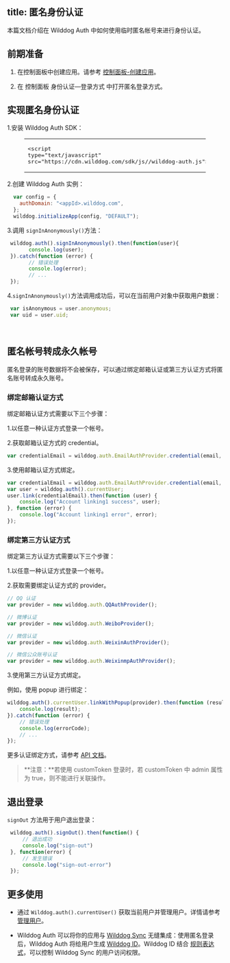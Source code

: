 
title:  匿名身份认证
---

本篇文档介绍在 Wilddog Auth 中如何使用临时匿名帐号来进行身份认证。

## 前期准备

1. 在控制面板中创建应用。请参考 [控制面板-创建应用](/console/creat.html#创建一个野狗应用)。

2. 在 控制面板 身份认证—登录方式 中打开匿名登录方式。

## 实现匿名身份认证

1.安装 Wilddog Auth SDK：
    <figure class="highlight html"><table><tbody><tr><td class="code"><pre><div class="line"><span class="tag">&lt;<span class="name">script</span> <span class="attr">type</span>=<span class="string">&quot;text/javascript&quot;</span> <span class="attr">src</span>=<span class="string">&quot;<span>ht</span>tps://cdn.wilddog.com/sdk/js/<span class="js-version"></span>/wilddog-auth.js&quot;</span>&gt;</span><span class="undefined"></span><span class="tag">&lt;/<span class="name">script</span>&gt;</span></div></pre></td></tr></tbody></table></figure>

2.创建 Wilddog Auth 实例：

```javascript
  var config = {
  	authDomain: "<appId>.wilddog.com",
  };
  wilddog.initializeApp(config, "DEFAULT");
```

3.调用 `signInAnonymously()`方法：
```javascript
 wilddog.auth().signInAnonymously().then(function(user){
       console.log(user);
 }).catch(function (error) {
       // 错误处理
       console.log(error);
       // ...
 });
```

4.`signInAnonymously()`方法调用成功后，可以在当前用户对象中获取用户数据：

```javascript
 var isAnonymous = user.anonymous; 
 var uid = user.uid;
```
  ​
## 匿名帐号转成永久帐号

匿名登录的账号数据将不会被保存，可以通过绑定邮箱认证或第三方认证方式将匿名账号转成永久账号。

### 绑定邮箱认证方式

绑定邮箱认证方式需要以下三个步骤：

1.以任意一种认证方式登录一个帐号。

2.获取邮箱认证方式的 credential。

```javascript
var credentialEmail = wilddog.auth.EmailAuthProvider.credential(email, password);
```

3.使用邮箱认证方式绑定。

```javascript
var credentialEmail = wilddog.auth.EmailAuthProvider.credential(email, password);
var user = wilddog.auth().currentUser;
user.link(credentialEmail).then(function (user) {
    console.log("Account linking1 success", user);
}, function (error) {
    console.log("Account linking1 error", error);
});
```

### 绑定第三方认证方式

绑定第三方认证方式需要以下三个步骤：

1.以任意一种认证方式登录一个帐号。

2.获取需要绑定认证方式的 provider。

```javascript
// QQ 认证
var provider = new wilddog.auth.QQAuthProvider(); 

// 微博认证
var provider = new wilddog.auth.WeiboProvider();

// 微信认证
var provider = new wilddog.auth.WeixinAuthProvider();

// 微信公众账号认证
var provider = new wilddog.auth.WeixinmpAuthProvider();
```

3.使用第三方认证方式绑定。

例如，使用 popup 进行绑定：

```javascript
wilddog.auth().currentUser.linkWithPopup(provider).then(function (result) {
    console.log(result);
}).catch(function (error) {
    // 错误处理
    console.log(errorCode);
    // ...
});
```

更多认证绑定方式，请参考 [API 文档](https://docs.wilddog.com/api/auth/web/api.html#link)。

> **注意：**若使用 customToken 登录时，若 customToken 中 admin 属性为 true，则不能进行关联操作。



## 退出登录

`signOut` 方法用于用户退出登录：

```javascript
 wilddog.auth().signOut().then(function() {
     // 退出成功
     console.log("sign-out")
 }, function(error) {
     // 发生错误
     console.log("sign-out-error")
 });
```

## 更多使用

- 通过 `Wilddog.auth().currentUser()` 获取当前用户并管理用户。详情请参考 [管理用户](/guide/auth/web/manageuser.html)。


- Wilddog Auth 可以将你的应用与 [Wilddog Sync](/overview/sync.html) 无缝集成：使用匿名登录后，Wilddog Auth 将给用户生成 [Wilddog ID](/guide/auth/core/concept.html#Wilddog-ID)。Wilddog ID 结合 [规则表达式](/guide/sync/rules/introduce.html)，可以控制 Wilddog Sync 的用户访问权限。